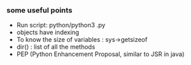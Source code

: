 ### some useful points

* Run script: python/python3 <filename>.py
* objects have indexing 
* To know the size of variables : sys->getsizeof
* dir(<object>) : list of all the methods
* PEP (Python Enhancement Proposal, similar to JSR in java)
  